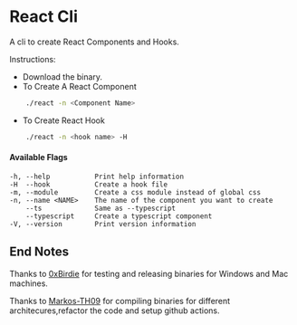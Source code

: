 # React Cli

A cli to create React Components and Hooks.

Instructions:

- Download the binary.
- To Create A React Component

```bash
    ./react -n <Component Name>
```

- To Create React Hook

```bash
    ./react -n <hook name> -H
```

#### Available Flags

```
-h, --help           Print help information
-H  --hook           Create a hook file
-m, --module         Create a css module instead of global css
-n, --name <NAME>    The name of the component you want to create
    --ts             Same as --typescript
    --typescript     Create a typescript component
-V, --version        Print version information
```

## End Notes

Thanks to [0xBirdie](https://github.com/itsmebirdie) for testing and releasing binaries for Windows and Mac machines.

Thanks to [Markos-TH09](https://github.com/markos-th09) for compiling binaries for different architecures,refactor the code and setup github actions.